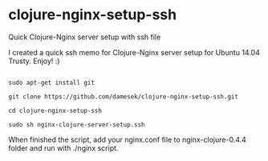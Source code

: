 # clojure-nginx-setup-ssh
Quick Clojure-Nginx server setup with ssh file 

I created a quick ssh memo for Clojure-Nginx server setup for Ubuntu 14.04 Trusty. Enjoy! :)

<code>
sudo apt-get install git </br>
git clone https://github.com/damesek/clojure-nginx-setup-ssh.git </br>
cd clojure-nginx-setup-ssh </br>
sudo sh nginx-clojure-server-setup.ssh </br>
</code>
When finished the script, add your nginx.conf file to nginx-clojure-0.4.4 folder and run with ./nginx script.
